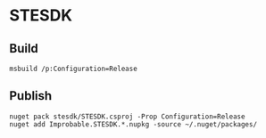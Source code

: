 # STESDK

## Build
```
msbuild /p:Configuration=Release
```

## Publish
```
nuget pack stesdk/STESDK.csproj -Prop Configuration=Release
nuget add Improbable.STESDK.*.nupkg -source ~/.nuget/packages/
```